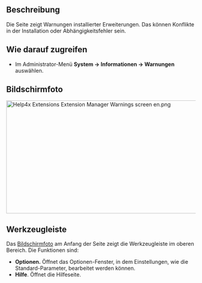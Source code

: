 <!-- Filename: Help4.x:Information:_Warnings / Display title: Information: Warnungen -->

## Beschreibung

Die Seite zeigt Warnungen installierter Erweiterungen. Das können
Konflikte in der Installation oder Abhängigkeitsfehler sein.

## Wie darauf zugreifen

- Im Administrator-Menü **System → Informationen → Warnungen**
  auswählen.

## Bildschirmfoto

<img
src="https://docs.joomla.org/images/2/26/Help4x-Extensions-Extension-Manager-Warnings-screen-en.png"
decoding="async" data-file-width="800" data-file-height="301"
width="800" height="301"
alt="Help4x Extensions Extension Manager Warnings screen en.png" />

## Werkzeugleiste

Das [Bildschirmfoto](#Bildschirmfoto) am Anfang der Seite zeigt die
Werkzeugleiste im oberen Bereich. Die Funktionen sind:

- **Optionen.** Öffnet das Optionen-Fenster, in dem Einstellungen, wie
  die Standard-Parameter, bearbeitet werden können.
- **Hilfe**. Öffnet die Hilfeseite.
